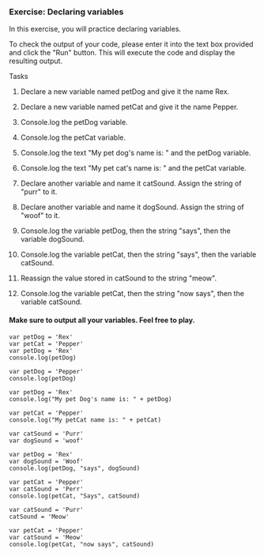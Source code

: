 ### Exercise: Declaring variables
In this exercise, you will practice declaring variables.

To check the output of your code, please enter it into the text box provided and click the "Run" button. This will execute the code and display the resulting output.

Tasks
1. Declare a new variable named petDog and give it the name Rex.

2. Declare a new variable named petCat and give it the name Pepper.

3. Console.log the petDog variable.

4. Console.log the petCat variable.

5. Console.log the text "My pet dog's name is: " and the petDog variable.

6. Console.log the text "My pet cat's name is: " and the petCat variable.

7. Declare another variable and name it catSound. Assign the string of "purr" to it.

8. Declare another variable and name it dogSound. Assign the string of "woof" to it.

9. Console.log the variable petDog, then the string "says", then the variable dogSound.

10. Console.log the variable petCat, then the string "says", then the variable catSound.

11. Reassign the value stored in catSound to the string "meow".

12. Console.log the variable petCat, then the string "now says", then the variable catSound.

#### Make sure to output all your variables. Feel free to play.

```
var petDog = 'Rex'
var petCat = 'Pepper'
var petDog = 'Rex'
console.log(petDog)

var petDog = 'Pepper'
console.log(petDog)

var petDog = 'Rex'
console.log("My pet Dog's name is: " + petDog)

var petCat = 'Pepper'
console.log("My petCat name is: " + petCat)

var catSound = 'Purr'
var dogSound = 'woof'

var petDog = 'Rex'
var dogSound = 'Woof'
console.log(petDog, "says", dogSound)

var petCat = 'Pepper'
var catSound = 'Perr'
console.log(petCat, "Says", catSound)

var catSound = 'Purr'
catSound = 'Meow'

var petCat = 'Pepper'
var catSound = 'Meow'
console.log(petCat, "now says", catSound)
```
